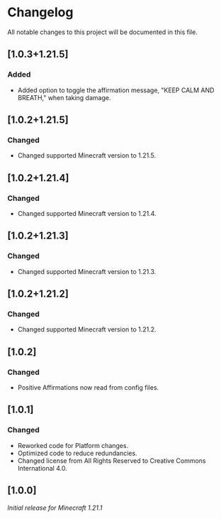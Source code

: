 # Changelog

All notable changes to this project will be documented in this file.

## [1.0.3+1.21.5]

### Added

- Added option to toggle the affirmation message, "KEEP CALM AND BREATH," when taking damage.

## [1.0.2+1.21.5]

### Changed

- Changed supported Minecraft version to 1.21.5.

## [1.0.2+1.21.4]

### Changed

- Changed supported Minecraft version to 1.21.4.

## [1.0.2+1.21.3]

### Changed

- Changed supported Minecraft version to 1.21.3.

## [1.0.2+1.21.2]

### Changed

- Changed supported Minecraft version to 1.21.2.

## [1.0.2]

### Changed

- Positive Affirmations now read from config files.

## [1.0.1]

### Changed

- Reworked code for Platform changes.
- Optimized code to reduce redundancies.
- Changed license from All Rights Reserved to Creative Commons International 4.0.

## [1.0.0]

_Initial release for Minecraft 1.21.1_